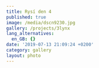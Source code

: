 ```yaml
---
title: Rysí den 4
published: true
image: /media/dscn9230.jpg
gallery: /projects/3lynx
lang_alternatives:
  en_GB: {}
date: '2019-07-13 21:09:24 +0200'
category: gallery
layout: photo
---
```


